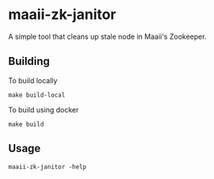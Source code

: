 # maaii-zk-janitor

A simple tool that cleans up stale node in Maaii's Zookeeper.

## Building
To build locally
```
make build-local
```

To build using docker
```
make build
```

## Usage
```
maaii-zk-janitor -help
```

